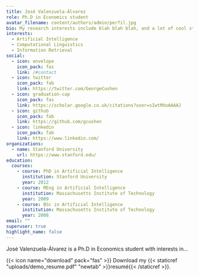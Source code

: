 ```yaml
---
title: José Valenzuela-Álvarez
role: Ph.D in Economics student
avatar_filename: content/authors/admin/perfil.jpg
bio: My research interests include blah blah blah, and a lot of cool stuff
interests:
  - Artificial Intelligence
  - Computational Linguistics
  - Information Retrieval
social:
  - icon: envelope
    icon_pack: fas
    link: /#contact
  - icon: twitter
    icon_pack: fab
    link: https://twitter.com/GeorgeCushen
  - icon: graduation-cap
    icon_pack: fas
    link: https://scholar.google.co.uk/citations?user=sIwtMXoAAAAJ
  - icon: github
    icon_pack: fab
    link: https://github.com/gcushen
  - icon: linkedin
    icon_pack: fab
    link: https://www.linkedin.com/
organizations:
  - name: Stanford University
    url: https://www.stanford.edu/
education:
  courses:
    - course: PhD in Artificial Intelligence
      institution: Stanford University
      year: 2012
    - course: MEng in Artificial Intelligence
      institution: Massachusetts Institute of Technology
      year: 2009
    - course: BSc in Artificial Intelligence
      institution: Massachusetts Institute of Technology
      year: 2008
email: ""
superuser: true
highlight_name: false
---
```


José Valenzuela-Álvarez is a Ph.D in Economics student with interests in... 

{{< icon name="download" pack="fas" >}} Download my {{< staticref "uploads/demo_resume.pdf" "newtab" >}}resumé{{< /staticref >}}.
